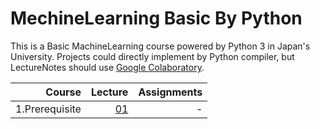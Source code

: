 # MechineLearning Basic By Python

This is a Basic MachineLearning course powered by Python 3 in Japan's University.
Projects could directly implement by Python compiler, but LectureNotes should use [Google Colaboratory](https://colab.research.google.com/).

Course|Lecture|Assignments
--:|--:|--:
1.Prerequisite  | [01]()  | - 
